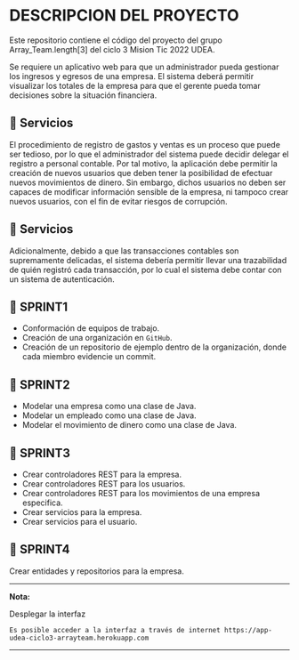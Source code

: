 # DESCRIPCION DEL PROYECTO

Este repositorio contiene el código del proyecto del grupo Array_Team.length[3]
del ciclo 3 Mision Tic 2022 UDEA.

Se requiere un aplicativo web para que un administrador pueda gestionar los
ingresos y egresos de una empresa. El sistema deberá permitir visualizar los
totales de la empresa para que el gerente pueda tomar decisiones sobre la
situación financiera.

## 🔹 Servicios

El procedimiento de registro de gastos y ventas es un proceso que puede ser
tedioso, por lo que el administrador del sistema puede decidir delegar el
registro a personal contable. Por tal motivo, la aplicación debe permitir la
creación de nuevos usuarios que deben tener la posibilidad de efectuar
nuevos movimientos de dinero. Sin embargo, dichos usuarios no deben ser
capaces de modificar información sensible de la empresa, ni tampoco crear
nuevos usuarios, con el fin de evitar riesgos de corrupción.

## 🔹 Servicios

Adicionalmente, debido a que las transacciones contables son
supremamente delicadas, el sistema debería permitir llevar una trazabilidad
de quién registró cada transacción, por lo cual el sistema debe contar con un
sistema de autenticación.

## 🔸 **SPRINT1**
- Conformación de equipos de trabajo.
- Creación de una organización en `GitHub`.
- Creación de un repositorio de ejemplo dentro de la organización, donde cada miembro evidencie un commit.


## 🔸 **SPRINT2**
- Modelar una empresa como una clase de Java.
- Modelar un empleado como una clase de Java.
- Modelar el movimiento de dinero como una clase de Java.

## 🔸 **SPRINT3**

- Crear controladores REST para la empresa.
- Crear controladores REST para los usuarios.
- Crear controladores REST para los movimientos de una empresa especifica.
- Crear servicios para la empresa.
- Crear servicios para el usuario.

## 🔸 **SPRINT4**
Crear entidades y repositorios para la empresa.

-------

**Nota:** 

Desplegar la interfaz

`
    Es posible acceder a la interfaz a través de internet
    https://app-udea-ciclo3-arrayteam.herokuapp.com
`

-------
